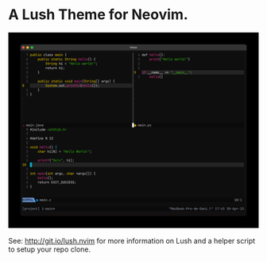 A Lush Theme for Neovim.
===

![basic image](./images/basic.png) 

See: http://git.io/lush.nvim for more information on Lush and a helper script
to setup your repo clone.
